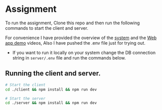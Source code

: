 # Assignment

To run the assignment, Clone this repo and then run the following commands to start the client and server.

For convenience I have provided the overview of the [system](./Overview.mp4) and the [Web app demo](./Demo.mp4) videos, Also I have pushed the .env file just for trying out.

- If you want to run it locally on your system change the DB connection string in `server/.env` file and run the commands below.

## Running the client and server.

```sh
# Start the client
cd ./client && npm install && npm run dev

# Start the server
cd ./server && npm install && npm run dev

```
